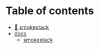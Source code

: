 # Table of contents

* [👋 smokestack](README.md)
* [docs](docs/README.md)
  * [smokestack](docs/index.md)
